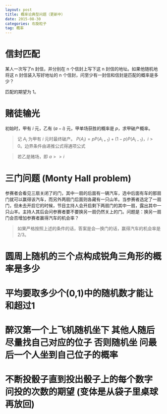 ```yaml
---
layout: post
title: 概率论典型问题（更新中）
date: 2015-08-30
categories: 右旋粒子
tag: 概率
---
```


# 信封匹配

某人一次写了n 封信，并分别在 n 个信封上写下这 n 封信的地址。如果他随机地将这 n 封信装入写好地址的 n 个信封，问至少有一封信和信封是匹配的概率是多少？

匹配的期望为 1。

# 赌徒输光

初始时，甲有 $i$ 元，乙有 $(a-i)$ 元，甲单场获胜的概率是 $p$，求甲破产概率。

> 记 $A_i$ 为甲有 $i$ 元时最终破产。
> $P(A_i)=pP(A_ {i+1})+(1-p)P(A_ {i-1})$，$i>0$。边界条件由递推公式得通项公式

> 若乙是赌场，即 $a>>i$

# 三门问题 (Monty Hall problem)
参赛者会看见三扇关闭了的门，其中一扇的后面有一辆汽车，选中后面有车的那扇门就可以赢得该汽车，而另外两扇门后面则各藏有一只山羊。当参赛者选定了一扇门，但未去开启它的时候，节目主持人会开启剩下两扇门的其中一扇，露出其中一只山羊。主持人其后会问参赛者要不要换另一扇仍然关上的门。问题是：换另一扇门会否增加参赛者赢得汽车的机会率？

> 如果严格按照上述的条件的话，答案是会—换门的话，赢得汽车的机会率是 2/3。

# 圆周上随机的三个点构成锐角三角形的概率是多少

# 平均要取多少个(0,1)中的随机数才能让和超过1

# 醉汉第一个上飞机随机坐下 其他人随后尽量找自己对应的位子 否则随机坐 问最后一个人坐到自己位子的概率

# 不断投骰子直到投出骰子上的每个数字  问投的次数的期望 (变体是从袋子里桌球再放回)


